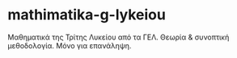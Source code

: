 # mathimatika-g-lykeiou
Μαθηματικά της Τρίτης Λυκείου από τα ΓΕΛ. Θεωρία &amp; συνοπτική μεθοδολογία. Μόνο για επανάληψη.
